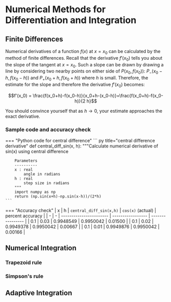 # Numerical Methods for Differentiation and Integration

## Finite Differences
Numerical derivatives of a function $f(x)$ at $x=x_0$ can be calculated by the method of finite differences. Recall that the derivative $f'(x_0)$ tells you about the slope of the tangent at $x=x_0$. Such a slope can be drawn by drawing a line by considering two nearby points on either side of $P(x_0, f(x_0))$: $P_-(x_0-h, f(x_0-h))$ and $P_+(x_0+h, f(x_0+h))$ where $h$ is small. Therefore, the estimate for the slope and therefore the derivative $f'(x_0)$ becomes:

$$f'(x_0) = \frac{f(x_0+h)-f(x_0-h)}{x_0+h-(x_0-h)}=\frac{f(x_0+h)-f(x_0-h)}{2 h}$$

You should convince yourself that as $h\rightarrow 0$, your estimate approaches the exact derivative.

### Sample code and accuracy check

=== "Python code for central difference"
    ``` py title="central difference derivative"
    def central_diff_sin(x, h):
        """Calculate numerical derivative of sin(x) using central difference
        
        Parameters
        ----------
        x : real
            angle in radians
        h : real
            step size in radians
        """
        import numpy as np
        return (np.sin(x+h)-np.sin(x-h))/(2*h)
    ```

=== "Accuracy check"
    | x | h | `central_diff_sin(x,h)` | `cos(x)` (actual) | percent accuracy |
    | - | - | ----------------------- | ----------------- | ---------------- |
    | 0.1 | 0.03 | 0.9948549 | 0.9950042 | 0.01500 |
    | 0.1 | 0.02 | 0.9949378 | 0.9950042 | 0.00667 |
    | 0.1 | 0.01 | 0.9949876 | 0.9950042 | 0.00166 |


<div id="canvas-holder">
</div>

<script>
    let width = 640;
    let height = 300;

    let yf = height/3;
    let xf = 10;

    let radius = 7;

    function setup() {
        // setup() runs once
        var canvas = createCanvas(width,height);
        canvas.parent('canvas-holder');
        slider = createSlider(0.01, 1.5, 1.5, 0.01);
        slider.parent('canvas-holder');
        hdisplay = createP();
        hdisplay.parent('canvas-holder');
        frameRate(30);
    }

    function converttox(i) {
        return xf*(i-width/2)/width;
    }

    function converttoi(x) {
        return (x*width/xf)+width/2;
    }

    function converttoj(y) {
        return (height/2)+yf*y;
    }

    function central_diff_sin(x, h) {
        return (sin(x+h)-sin(x-h))/(2*h);
    }
    
    function draw_dashed_line(x1, y1, x2, y2) {
        drawingContext.setLineDash([5,5]);
        slope = (y2-y1)/(x2-x1);
        b = y2-slope*x2;
        x3 = converttox(0);
        y3 = slope*x3+b;
        x4 = converttox(width);
        y4 = slope*x4+b;
        stroke("black");
        line(0, converttoj(y3), width, converttoj(y4));
    }

    function draw() {
        // draw() loops forever, until stopped
        background(250);
        stroke("gray");
        line(width/2, 0, width/2, height);
        line(0, height/2, width, height/2);

        h = slider.value();
        est = (central_diff_sin(0.1, h)).toFixed(7);
        per = (100*(1-est/cos(0.1))).toFixed(5);
        hdisplay.html('h is '+h+ ', central difference estimate is ' + est + ', percentage difference is ' + per);
    
        for (i=0; i<=width; i=i+0.5) {
            x = converttox(i);
            stroke("blue");
            point(i, converttoj(sin(x)));
        }
        drawingContext.setLineDash([]);
        stroke("red");
        fill("red");
        circle(converttoi(0.1), converttoj(sin(0.1)), radius);
        fill("none");
        circle(converttoi(0.1-h), converttoj(sin(0.1-h)), radius);
        circle(converttoi(0.1+h), converttoj(sin(0.1+h)), radius);
        draw_dashed_line(0.1-h, sin(0.1-h), 0.1+h, sin(0.1+h));
    }
</script>


## Numerical Integration

### Trapezoid rule

### Simpson's rule

## Adaptive Integration
